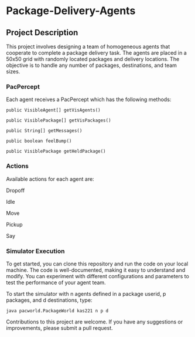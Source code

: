 # Package-Delivery-Agents

## Project Description

This project involves designing a team of homogeneous agents that cooperate to complete a package delivery task. The agents are placed in a 50x50 grid with randomly located packages and delivery locations. The objective is to handle any number of packages, destinations, and team sizes.

### PacPercept
Each agent receives a PacPercept which has the following methods:

`public VisibleAgent[] getVisAgents()`

`public VisiblePackage[] getVisPackages()`

`public String[] getMessages()`

`public boolean feelBump()`

`public VisiblePackage getHeldPackage()`

### Actions
Available actions for each agent are:

Dropoff

Idle

Move

Pickup

Say

### Simulator Execution
To get started, you can clone this repository and run the code on your local machine. The code is well-documented, making it easy to understand and modify. You can experiment with different configurations and parameters to test the performance of your agent team.

To start the simulator with n agents defined in a package userid, p packages, and d destinations, type:

`java pacworld.PackageWorld kas221 n p d`

Contributions to this project are welcome. If you have any suggestions or improvements, please submit a pull request.






